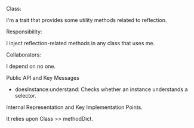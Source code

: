 Class:

I'm a trait that provides some utility methods related to reflection.

Responsibility:

I inject reflection-related methods in any class that uses me.

Collaborators:

I depend on no one.

Public API and Key Messages

- doesInstance:understand: Checks whether an instance understands a selector.

Internal Representation and Key Implementation Points.

It relies upon Class >> methodDict.
